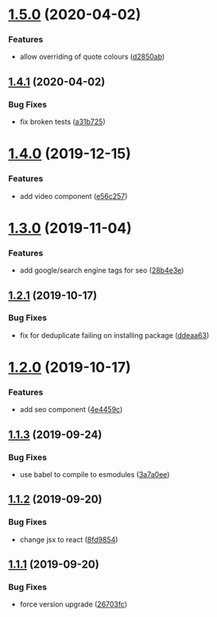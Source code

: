 # [1.5.0](https://github.com/AnkurSheel/gatsby_shared_library/compare/v1.4.1...v1.5.0) (2020-04-02)


### Features

* allow overriding of quote colours ([d2850ab](https://github.com/AnkurSheel/gatsby_shared_library/commit/d2850abc2cbad0b8648e51ccf5a1b7d38c389aaa))

## [1.4.1](https://github.com/AnkurSheel/gatsby_shared_library/compare/v1.4.0...v1.4.1) (2020-04-02)


### Bug Fixes

* fix broken tests ([a31b725](https://github.com/AnkurSheel/gatsby_shared_library/commit/a31b7253939aff876ba246478193c71624ff05a5))

# [1.4.0](https://github.com/AnkurSheel/gatsby_shared_library/compare/v1.3.0...v1.4.0) (2019-12-15)


### Features

* add video component ([e56c257](https://github.com/AnkurSheel/gatsby_shared_library/commit/e56c2574202d58ab5bb5d263f6d399c8fb0ba679))

# [1.3.0](https://github.com/AnkurSheel/gatsby_shared_library/compare/v1.2.1...v1.3.0) (2019-11-04)


### Features

* add google/search engine tags for seo ([28b4e3e](https://github.com/AnkurSheel/gatsby_shared_library/commit/28b4e3e))

## [1.2.1](https://github.com/AnkurSheel/gatsby_shared_library/compare/v1.2.0...v1.2.1) (2019-10-17)


### Bug Fixes

* fix for deduplicate failing on installing package ([ddeaa63](https://github.com/AnkurSheel/gatsby_shared_library/commit/ddeaa63))

# [1.2.0](https://github.com/AnkurSheel/gatsby_shared_library/compare/v1.1.3...v1.2.0) (2019-10-17)


### Features

* add seo component ([4e4459c](https://github.com/AnkurSheel/gatsby_shared_library/commit/4e4459c))

## [1.1.3](https://github.com/AnkurSheel/gatsby_shared_library/compare/v1.1.2...v1.1.3) (2019-09-24)


### Bug Fixes

* use babel to compile to esmodules ([3a7a0ee](https://github.com/AnkurSheel/gatsby_shared_library/commit/3a7a0ee))

## [1.1.2](https://github.com/AnkurSheel/gatsby_shared_library/compare/v1.1.1...v1.1.2) (2019-09-20)


### Bug Fixes

* change jsx to react ([8fd9854](https://github.com/AnkurSheel/gatsby_shared_library/commit/8fd9854))

## [1.1.1](https://github.com/AnkurSheel/gatsby_shared_library/compare/v1.1.0...v1.1.1) (2019-09-20)


### Bug Fixes

* force version upgrade ([26703fc](https://github.com/AnkurSheel/gatsby_shared_library/commit/26703fc))

